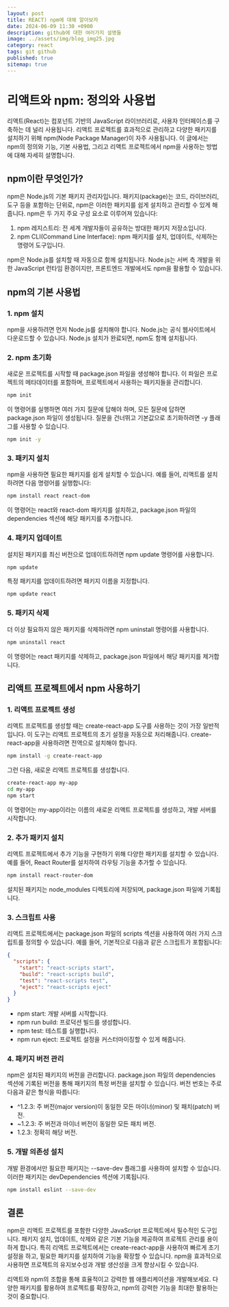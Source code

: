```yaml
---
layout: post
title: REACT) npm에 대해 알아보자
date: 2024-06-09 11:30 +0900
description: github에 대한 여러가지 설명들
image: ../assets/img/blog_img25.jpg
category: react
tags: git github
published: true
sitemap: true
---
```


# 리액트와 npm: 정의와 사용법
리액트(React)는 컴포넌트 기반의 JavaScript 라이브러리로, 사용자 인터페이스를 구축하는 데 널리 사용됩니다. 리액트 프로젝트를 효과적으로 관리하고 다양한 패키지를 설치하기 위해 npm(Node Package Manager)이 자주 사용됩니다. 이 글에서는 npm의 정의와 기능, 기본 사용법, 그리고 리액트 프로젝트에서 npm을 사용하는 방법에 대해 자세히 설명합니다.

## npm이란 무엇인가?
npm은 Node.js의 기본 패키지 관리자입니다. 패키지(package)는 코드, 라이브러리, 도구 등을 포함하는 단위로, npm은 이러한 패키지를 쉽게 설치하고 관리할 수 있게 해줍니다. npm은 두 가지 주요 구성 요소로 이루어져 있습니다:

1. npm 레지스트리: 전 세계 개발자들이 공유하는 방대한 패키지 저장소입니다.
2. npm CLI(Command Line Interface): npm 패키지를 설치, 업데이트, 삭제하는 명령어 도구입니다.

npm은 Node.js를 설치할 때 자동으로 함께 설치됩니다. Node.js는 서버 측 개발을 위한 JavaScript 런타임 환경이지만, 프론트엔드 개발에서도 npm을 활용할 수 있습니다.

## npm의 기본 사용법

### 1. npm 설치
npm을 사용하려면 먼저 Node.js를 설치해야 합니다. Node.js는 공식 웹사이트에서 다운로드할 수 있습니다. Node.js 설치가 완료되면, npm도 함께 설치됩니다.

### 2. npm 초기화
새로운 프로젝트를 시작할 때 package.json 파일을 생성해야 합니다. 이 파일은 프로젝트의 메타데이터를 포함하며, 프로젝트에서 사용하는 패키지들을 관리합니다.

````bash
npm init
````

이 명령어를 실행하면 여러 가지 질문에 답해야 하며, 모든 질문에 답하면 package.json 파일이 생성됩니다. 질문을 건너뛰고 기본값으로 초기화하려면 -y 플래그를 사용할 수 있습니다.

````bash
npm init -y
````

### 3. 패키지 설치
npm을 사용하면 필요한 패키지를 쉽게 설치할 수 있습니다. 예를 들어, 리액트를 설치하려면 다음 명령어를 실행합니다:

````bash
npm install react react-dom
````

이 명령어는 react와 react-dom 패키지를 설치하고, package.json 파일의 dependencies 섹션에 해당 패키지를 추가합니다.

### 4. 패키지 업데이트
설치된 패키지를 최신 버전으로 업데이트하려면 npm update 명령어를 사용합니다.

````bash
npm update
````

특정 패키지를 업데이트하려면 패키지 이름을 지정합니다.

````bash
npm update react
````

### 5. 패키지 삭제
더 이상 필요하지 않은 패키지를 삭제하려면 npm uninstall 명령어를 사용합니다.

````bash
npm uninstall react
````

이 명령어는 react 패키지를 삭제하고, package.json 파일에서 해당 패키지를 제거합니다.

## 리액트 프로젝트에서 npm 사용하기

### 1. 리액트 프로젝트 생성
리액트 프로젝트를 생성할 때는 create-react-app 도구를 사용하는 것이 가장 일반적입니다. 이 도구는 리액트 프로젝트의 초기 설정을 자동으로 처리해줍니다. create-react-app을 사용하려면 전역으로 설치해야 합니다.

````bash
npm install -g create-react-app
````

그런 다음, 새로운 리액트 프로젝트를 생성합니다.

````bash
create-react-app my-app
cd my-app
npm start
````

이 명령어는 my-app이라는 이름의 새로운 리액트 프로젝트를 생성하고, 개발 서버를 시작합니다.

### 2. 추가 패키지 설치
리액트 프로젝트에서 추가 기능을 구현하기 위해 다양한 패키지를 설치할 수 있습니다. 예를 들어, React Router를 설치하여 라우팅 기능을 추가할 수 있습니다.

````bash
npm install react-router-dom
````

설치된 패키지는 node_modules 디렉토리에 저장되며, package.json 파일에 기록됩니다.

### 3. 스크립트 사용
리액트 프로젝트에서는 package.json 파일의 scripts 섹션을 사용하여 여러 가지 스크립트를 정의할 수 있습니다. 예를 들어, 기본적으로 다음과 같은 스크립트가 포함됩니다:

````json
{
  "scripts": {
    "start": "react-scripts start",
    "build": "react-scripts build",
    "test": "react-scripts test",
    "eject": "react-scripts eject"
  }
}
````
- npm start: 개발 서버를 시작합니다.
- npm run build: 프로덕션 빌드를 생성합니다.
- npm test: 테스트를 실행합니다.
- npm run eject: 프로젝트 설정을 커스터마이징할 수 있게 해줍니다.

### 4. 패키지 버전 관리
npm은 설치된 패키지의 버전을 관리합니다. package.json 파일의 dependencies 섹션에 기록된 버전을 통해 패키지의 특정 버전을 설치할 수 있습니다. 버전 번호는 주로 다음과 같은 형식을 따릅니다:

- ^1.2.3: 주 버전(major version)이 동일한 모든 마이너(minor) 및 패치(patch) 버전.
- ~1.2.3: 주 버전과 마이너 버전이 동일한 모든 패치 버전.
- 1.2.3: 정확히 해당 버전.

### 5. 개발 의존성 설치
개발 환경에서만 필요한 패키지는 --save-dev 플래그를 사용하여 설치할 수 있습니다. 이러한 패키지는 devDependencies 섹션에 기록됩니다.

````bash
npm install eslint --save-dev
````

## 결론
npm은 리액트 프로젝트를 포함한 다양한 JavaScript 프로젝트에서 필수적인 도구입니다. 패키지 설치, 업데이트, 삭제와 같은 기본 기능을 제공하여 프로젝트 관리를 용이하게 합니다. 특히 리액트 프로젝트에서는 create-react-app을 사용하여 빠르게 초기 설정을 하고, 필요한 패키지를 설치하여 기능을 확장할 수 있습니다. npm을 효과적으로 사용하면 프로젝트의 유지보수성과 개발 생산성을 크게 향상시킬 수 있습니다.    

리액트와 npm의 조합을 통해 효율적이고 강력한 웹 애플리케이션을 개발해보세요. 다양한 패키지를 활용하여 프로젝트를 확장하고, npm의 강력한 기능을 최대한 활용하는 것이 중요합니다.    